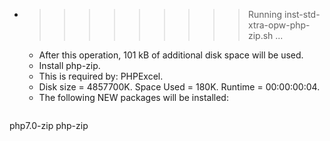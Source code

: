 * >>>>>>>>> Running inst-std-xtra-opw-php-zip.sh ...
  * After this operation, 101 kB of additional disk space will be used.
  * Install php-zip.
  * This is required by: PHPExcel.
  * Disk size = 4857700K. Space Used = 180K. Runtime = 00:00:00:04.
  * The following NEW packages will be installed:
  ```bash
php7.0-zip php-zip
  ```
